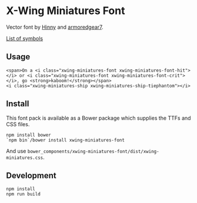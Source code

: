 X-Wing Miniatures Font
======================

Vector font by [Hinny](https://github.com/Hinny) and [armoredgear7](https://github.com/armoredgear7).

[List of symbols](https://geordanr.github.io/xwing-miniatures-font/)

Usage
-----

    <span>On a <i class="xwing-miniatures-font xwing-miniatures-font-hit"></i> or <i class="xwing-miniatures-font xwing-miniatures-font-crit"></i>, go <strong>kaboom!</strong></span>
    <i class="xwing-miniatures-ship xwing-miniatures-ship-tiephantom"></i>

Install
-------

This font pack is available as a Bower package which supplies the TTFs and CSS files.

    npm install bower
    `npm bin`/bower install xwing-miniatures-font

And use `bower_components/xwing-miniatures-font/dist/xwing-miniatures.css`.

Development
-----------

    npm install
    npm run build

